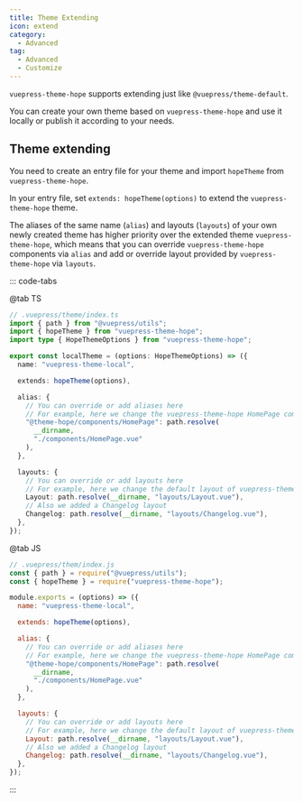 ```yaml
---
title: Theme Extending
icon: extend
category:
  - Advanced
tag:
  - Advanced
  - Customize
---
```


`vuepress-theme-hope` supports extending just like `@vuepress/theme-default`.

You can create your own theme based on `vuepress-theme-hope` and use it locally or publish it according to your needs.

## Theme extending

You need to create an entry file for your theme and import `hopeTheme` from `vuepress-theme-hope`.

In your entry file, set `extends: hopeTheme(options)` to extend the `vuepress-theme-hope` theme.

The aliases of the same name (`alias`) and layouts (`layouts`) of your own newly created theme has higher priority over the extended theme `vuepress-theme-hope`, which means that you can override `vuepress-theme-hope` components via `alias` and add or override layout provided by `vuepress-theme-hope` via `layouts`.

::: code-tabs

@tab TS

```ts
// .vuepress/theme/index.ts
import { path } from "@vuepress/utils";
import { hopeTheme } from "vuepress-theme-hope";
import type { HopeThemeOptions } from "vuepress-theme-hope";

export const localTheme = (options: HopeThemeOptions) => ({
  name: "vuepress-theme-local",

  extends: hopeTheme(options),

  alias: {
    // You can override or add aliases here
    // For example, here we change the vuepress-theme-hope HomePage component to components/HomePage.vue under our own theme
    "@theme-hope/components/HomePage": path.resolve(
      __dirname,
      "./components/HomePage.vue"
    ),
  },

  layouts: {
    // You can override or add layouts here
    // For example, here we change the default layout of vuepress-theme-hope to layouts/Layout.vue under our own theme
    Layout: path.resolve(__dirname, "layouts/Layout.vue"),
    // Also we added a Changelog layout
    Changelog: path.resolve(__dirname, "layouts/Changelog.vue"),
  },
});
```

@tab JS

```js
// .vuepress/them/index.js
const { path } = require("@vuepress/utils");
const { hopeTheme } = require("vuepress-theme-hope");

module.exports = (options) => ({
  name: "vuepress-theme-local",

  extends: hopeTheme(options),

  alias: {
    // You can override or add aliases here
    // For example, here we change the vuepress-theme-hope HomePage component to components/HomePage.vue under our own theme
    "@theme-hope/components/HomePage": path.resolve(
      __dirname,
      "./components/HomePage.vue"
    ),
  },

  layouts: {
    // You can override or add layouts here
    // For example, here we change the default layout of vuepress-theme-hope to layouts/Layout.vue under our own theme
    Layout: path.resolve(__dirname, "layouts/Layout.vue"),
    // Also we added a Changelog layout
    Changelog: path.resolve(__dirname, "layouts/Changelog.vue"),
  },
});
```

:::
